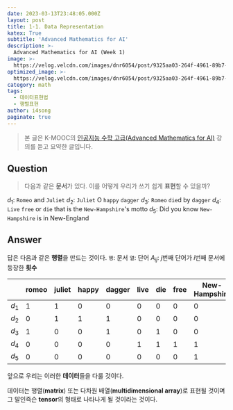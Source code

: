 ```yaml
---
date: 2023-03-13T23:48:05.000Z
layout: post
title: 1-1. Data Representation
katex: True
subtitle: 'Advanced Mathematics for AI'
description: >-
  Advanced Mathematics for AI (Week 1)
image: >-
  https://velog.velcdn.com/images/dnr6054/post/9325aa03-264f-4961-89b7-1b07ab79c9a5/image.png
optimized_image: >-
  https://velog.velcdn.com/images/dnr6054/post/9325aa03-264f-4961-89b7-1b07ab79c9a5/image.png
category: math
tags:
  - 데이터표현법
  - 행렬표현
author: i4song
paginate: true
---
```

> 본 글은 K-MOOC의 [인공지능 수학 고급(Advanced Mathematics for AI)](http://www.kmooc.kr/courses/course-v1:SKKUk+SKKU_60+2023_T1/course/) 강의를 듣고 요약한 글입니다. 

## Question
> 다음과 같은 **문서**가 있다. 이를 어떻게 우리가 쓰기 쉽게 **표현**할 수 있을까?

$d_1$: `Romeo` and `Juliet`
$d_2$: `Juliet` O `happy` `dagger`
$d_3$: `Romeo` `die`d by `dagger`
$d_4$: `Live` `free` or `die` that is the `New-Hampshire`'s motto
$d_5$: Did you know `New-Hampshire` is in New-England

## Answer

답은 다음과 같은 **행렬**을 만드는 것이다.
`행`: 문서
`열`: 단어
$A_{ij}$: $j$번째 단어가 $i$번째 문서에 등장한 **횟수**

| |romeo|juliet|happy|dagger|live|die|free|New-Hampshire|
|-|-|-|-|-|-|-|-|-|
|$d_1$|1|1|0|0|0|0|0|0|
|$d_2$|0|1|1|1|0|0|0|0|
|$d_3$|1|0|0|1|0|1|0|0|
|$d_4$|0|0|0|0|1|1|1|1|
|$d_5$|0|0|0|0|0|0|0|1|

앞으로 우리는 이러한 **데이터**들을 다룰 것이다.

데이터는 행렬(**matrix**) 또는 다차원 배열(**multidimensional array**)로 표현될 것이며 그 말인즉슨 **tensor**의 형태로 나타나게 될 것이라는 것이다.